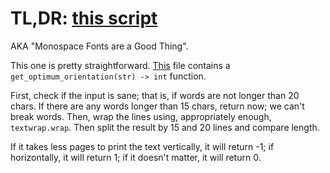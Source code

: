 # TL,DR: [this script](solution.py)
AKA "Monospace Fonts are a Good Thing".

This one is pretty straightforward.
[This](solution.py) file contains a `get_optimum_orientation(str) -> int` function.

First, check if the input is sane; that is, if words are not longer than 20 chars.
If there are any words longer than 15 chars, return now; we can't break words.
Then, wrap the lines using, appropriately enough, `textwrap.wrap`.
Then split the result by 15 and 20 lines and compare length.

If it takes less pages to print the text vertically, it will return -1; if horizontally, it will return 1; if it doesn't matter, it will return 0.
